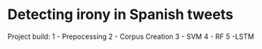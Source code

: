 # Detecting irony in Spanish tweets

Project build:
1 - Prepocessing
2 - Corpus Creation
3 - SVM 
4 - RF
5 -LSTM


